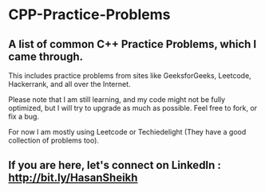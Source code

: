 # CPP-Practice-Problems

## A list of common C++ Practice Problems, which I came through. 

This includes practice problems from sites like GeeksforGeeks, Leetcode, Hackerrank, and all over the Internet.

Please note that I am still learning, and my code might not be fully optimized, but I will try to upgrade as much as possible. Feel free to fork, or fix a bug.

For now I am mostly using Leetcode or Techiedelight (They have a good collection of problems too).

## If you are here, let's connect on LinkedIn : http://bit.ly/HasanSheikh
